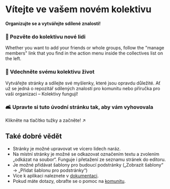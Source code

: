 # Vítejte ve vašem novém kolektivu

**Organizujte se a vytvářejte sdílené znalosti!**


### 👥 Pozvěte do kolektivu nové lidi

Whether you want to add your friends or whole groups, follow the "manage members" link that you find in the action menu inside the collectives list on the left.

### 🌱 Vdechněte svému kolektivu život

Vytvářejte stránky a sdílejte své myšlenky, které jsou opravdu důležité. Ať už se jedná o repozitář sdílených znalostí pro komunitu nebo příručka pro vaši organizaci – Kolektivy fungují!

### 🛋️ Upravte si tuto úvodní stránku tak, aby vám vyhovovala

Klikněte na tlačítko tužky a začněte! ↗️


## Také dobré vědět

* Stránky je možné upravovat ve vícero lidech naráz.
* Na místní stránky je možné se odkazovat označením textu a zvolením „odkázat na soubor“. Funguje i přetažení ze seznamu stránek do editoru.
* Je možné přidávat šablony pro budoucí podstránky („Zobrazit šablony“ -> „Přidat šablonu pro podstránky“)
* Více k aplikaci naleznete v [dokumentaci](https://collectivecloud.gitlab.io/collectives/).
* Pokud máte dotazy, obraťte se o pomoc na [komunitu](https://help.nextcloud.com/c/apps/collectives/174).
